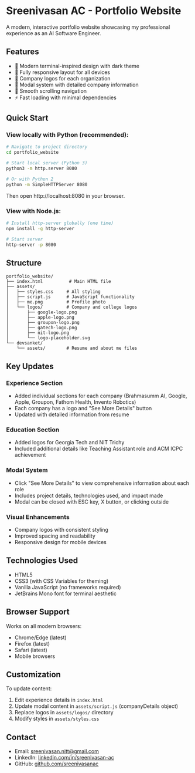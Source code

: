 # Sreenivasan AC - Portfolio Website

A modern, interactive portfolio website showcasing my professional experience as an AI Software Engineer.

## Features

- 🎨 Modern terminal-inspired design with dark theme
- 📱 Fully responsive layout for all devices
- 🏢 Company logos for each organization
- 📖 Modal system with detailed company information
- 🎯 Smooth scrolling navigation
- ⚡ Fast loading with minimal dependencies

## Quick Start

### View locally with Python (recommended):
```bash
# Navigate to project directory
cd portfolio_website

# Start local server (Python 3)
python3 -m http.server 8080

# Or with Python 2
python -m SimpleHTTPServer 8080
```

Then open http://localhost:8080 in your browser.

### View with Node.js:
```bash
# Install http-server globally (one time)
npm install -g http-server

# Start server
http-server -p 8080
```

## Structure

```
portfolio_website/
├── index.html          # Main HTML file
├── assets/
│   ├── styles.css     # All styling
│   ├── script.js      # JavaScript functionality
│   ├── me.png         # Profile photo
│   └── logos/         # Company and college logos
│       ├── google-logo.png
│       ├── apple-logo.png
│       ├── groupon-logo.png
│       ├── gatech-logo.png
│       ├── nit-logo.png
│       └── logo-placeholder.svg
└── devsanket/
    └── assets/        # Resume and about me files
```

## Key Updates

### Experience Section
- Added individual sections for each company (Brahmasumm AI, Google, Apple, Groupon, Fathom Health, Invento Robotics)
- Each company has a logo and "See More Details" button
- Updated with detailed information from resume

### Education Section
- Added logos for Georgia Tech and NIT Trichy
- Included additional details like Teaching Assistant role and ACM ICPC achievement

### Modal System
- Click "See More Details" to view comprehensive information about each role
- Includes project details, technologies used, and impact made
- Modal can be closed with ESC key, X button, or clicking outside

### Visual Enhancements
- Company logos with consistent styling
- Improved spacing and readability
- Responsive design for mobile devices

## Technologies Used

- HTML5
- CSS3 (with CSS Variables for theming)
- Vanilla JavaScript (no frameworks required)
- JetBrains Mono font for terminal aesthetic

## Browser Support

Works on all modern browsers:
- Chrome/Edge (latest)
- Firefox (latest)
- Safari (latest)
- Mobile browsers

## Customization

To update content:
1. Edit experience details in `index.html`
2. Update modal content in `assets/script.js` (companyDetails object)
3. Replace logos in `assets/logos/` directory
4. Modify styles in `assets/styles.css`

## Contact

- Email: sreenivasan.nitt@gmail.com
- LinkedIn: [linkedin.com/in/sreenivasan-ac](https://www.linkedin.com/in/sreenivasan-ac/)
- GitHub: [github.com/sreenivasanac](https://github.com/sreenivasanac)
